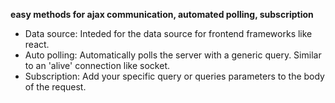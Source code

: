 **easy methods for ajax communication, automated polling, subscription**
- Data source: Inteded for the data source for frontend frameworks like react.
- Auto polling: Automatically polls the server with a generic query. Similar to an 'alive' connection like socket. 
- Subscription: Add your specific query or queries parameters to the body of the request.
